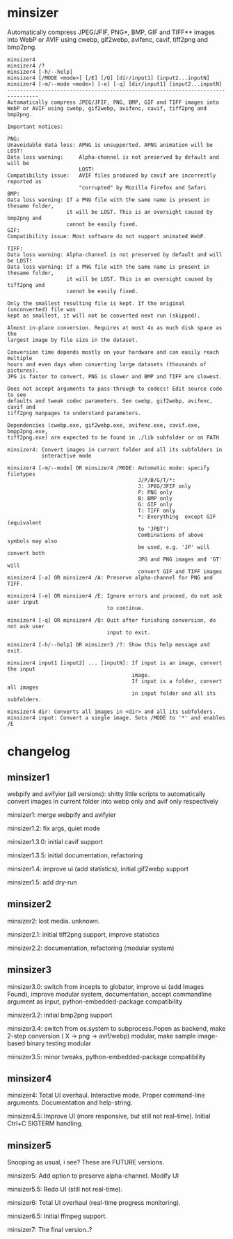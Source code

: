 # minsizer
Automatically compress JPEG/JFIF, PNG*, BMP, GIF and TIFF** images into WebP or AVIF using cwebp, gif2webp, avifenc, cavif, tiff2png and  bmp2png.
```
minsizer4
minsizer4 /?
minsizer4 [-h/--help]
minsizer4 [/MODE <mode>] [/E] [/Q] [dir/input1] [input2...inputN]
minsizer4 [-m/--mode <mode>] [-e] [-q] [dir/input1] [input2...inputN]
--------------------------------------------------------------------------------
Automatically compress JPEG/JFIF, PNG, BMP, GIF and TIFF images into
WebP or AVIF using cwebp, gif2webp, avifenc, cavif, tiff2png and  bmp2png.

Important notices:

PNG:
Unavoidable data loss: APNG is unsupported. APNG animation will be LOST!
Data loss warning:     Alpha-channel is not preserved by default and will be
                       LOST!
Compatibility issue:   AVIF files produced by cavif are incorrectly reported as
                       "corrupted" by Mozilla Firefox and Safari
BMP:
Data loss warning: If a PNG file with the same name is present in thesame folder,
                   it will be LOST. This is an oversight caused by bmp2png and
                   cannot be easily fixed.
GIF:
Compatibility issue: Most software do not support animated WebP.

TIFF:
Data loss warning: Alpha-channel is not preserved by default and will be LOST!
Data loss warning: If a PNG file with the same name is present in thesame folder,
                   it will be LOST. This is an oversight caused by tiff2png and
                   cannot be easily fixed.

Only the smallest resulting file is kept. If the original (unconverted) file was
kept as smallest, it will not be converted next run (skipped).

Almost in-place conversion. Requires at most 4x as much disk space as the
largest image by file size in the dataset.

Conversion time depends mostly on your hardware and can easily reach multiple
hours and even days when converting large datasets (thousands of pictures).
JPG is faster to convert, PNG is slower and BMP and TIFF are slowest.

Does not accept arguments to pass-through to codecs! Edit source code to see
defaults and tweak codec parameters. See cwebp, gif2webp, avifenc, cavif and
tiff2png manpages to understand parameters.

Dependencies (cwebp.exe, gif2webp.exe, avifenc.exe, cavif.exe, bmpp2png.exe,
tiff2png.exe) are expected to be found in ./lib subfolder or on PATH

minsizer4: Convert images in current folder and all its subfolders in
           interactive mode

minsizer4 [-m/--mode] OR minsizer4 /MODE: Automatic mode: specify filetypes
                                          J/P/B/G/T/*:
                                          J: JPEG/JFIF only
                                          P: PNG only
                                          B: BMP only
                                          G: GIF only
                                          T: TIFF only
                                          *: Everything  except GIF (equivalent
                                          to 'JPBT')
                                          Combinations of above symbols may also
                                          be used, e.g. 'JP' will convert both
                                          JPG and PNG images and 'GT' will
                                          convert GIF and TIFF images
minsizer4 [-a] OR minsizer4 /A: Preserve alpha-channel for PNG and TIFF.

minsizer4 [-e] OR minsizer4 /E: Ignore errors and proceed, do not ask user input
                                to continue.

minsizer4 [-q] OR minsizer4 /Q: Quit after finishing conversion, do not ask user
                                input to exit.

minsizer4 [-h/--help] OR minsizer3 /?: Show this help message and exit.

minsizer4 input1 [input2] ... [inputN]: If input is an image, convert the input
                                        image.
                                        If input is a folder, convert all images
                                        in input folder and all its subfolders.

minsizer4 dir: Converts all images in <dir> and all its subfolders.
minsizer4 input: Convert a single image. Sets /MODE to '*' and enables /E
```

# changelog

## minsizer1
webpify and avifyier (all  versions): shitty little scripts to automatically convert images in current folder into webp only and avif only respectively

minsizer1: merge webpify and avifyier

minsizer1.2: fix args, quiet mode

minsizer1.3.0: initial cavif support

minsizer1.3.5: initial documentation, refactoring

minsizer1.4: improve ui (add statistics), initial gif2webp support

minsizer1.5: add dry-run

## minsizer2

minsizer2: lost media. unknown.

minsizer2.1: initial tiff2png support, improve statistics

minsizer2.2: documentation, refactoring (modular system)

## minsizer3

minsizer3.0: switch from incepts to globator, improve ui (add Images Found), improve modular system, documentation, accept commandline argument as input, python-embedded-package compatibility

minsizer3.2: initial bmp2png support

minsizer3.4: switch from os.system to subprocess.Popen as backend, make 2-step conversion ( X -> png -> avif/webp) modular, make sample image-based binary testing modular

minsizer3.5: minor tweaks, python-embedded-package compatibility

## minsizer4

minsizer4: Total UI overhaul. Interactive mode. Proper command-line arguments. Documentation and help-string.

minsizer4.5: Improve UI (more responsive, but still not real-time). Initial Ctrl+C SIGTERM handling.

## minsizer5

Snooping as usual, i see? These are FUTURE versions.

minsizer5: Add option to preserve alpha-channel. Modify UI

minsizer5.5: Redo UI (still not real-time).

minsizer6: Total UI overhaul (real-time progress monitoring).

minsizer6.5: Initial ffmpeg support.

minsizer7: The final version..?



